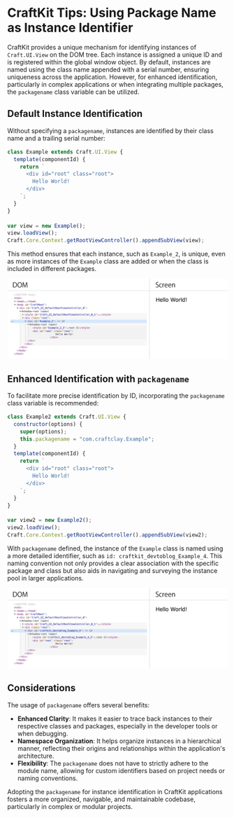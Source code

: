 # CraftKit Tips: Using Package Name as Instance Identifier

CraftKit provides a unique mechanism for identifying instances of `Craft.UI.View` on the DOM tree. Each instance is assigned a unique ID and is registered within the global window object. By default, instances are named using the class name appended with a serial number, ensuring uniqueness across the application. However, for enhanced identification, particularly in complex applications or when integrating multiple packages, the `packagename` class variable can be utilized.

## Default Instance Identification

Without specifying a `packagename`, instances are identified by their class name and a trailing serial number:

```javascript
class Example extends Craft.UI.View {
  template(componentId) {
    return `
      <div id="root" class="root">
        Hello World!
      </div>
    `;
  }
}

var view = new Example();
view.loadView();
Craft.Core.Context.getRootViewController().appendSubView(view);
```

This method ensures that each instance, such as `Example_2`, is unique, even as more instances of the `Example` class are added or when the class is included in different packages.

![fig1](./images/packagename_fig_1.jpg)

## Enhanced Identification with `packagename`

To facilitate more precise identification by ID, incorporating the `packagename` class variable is recommended:

```javascript
class Example2 extends Craft.UI.View {
  constructor(options) {
    super(options);
    this.packagename = "com.craftclay.Example";
  }
  template(componentId) {
    return `
      <div id="root" class="root">
        Hello World!
      </div>
    `;
  }
}

var view2 = new Example2();
view2.loadView();
Craft.Core.Context.getRootViewController().appendSubView(view2);
```

With `packagename` defined, the instance of the `Example` class is named using a more detailed identifier, such as `id: craftkit_devtoblog_Example_4`. This naming convention not only provides a clear association with the specific package and class but also aids in navigating and surveying the instance pool in larger applications.

![fig2](./images/packagename_fig_2.jpg)

## Considerations

The usage of `packagename` offers several benefits:

- **Enhanced Clarity**: It makes it easier to trace back instances to their respective classes and packages, especially in the developer tools or when debugging.
- **Namespace Organization**: It helps organize instances in a hierarchical manner, reflecting their origins and relationships within the application's architecture.
- **Flexibility**: The `packagename` does not have to strictly adhere to the module name, allowing for custom identifiers based on project needs or naming conventions.

Adopting the `packagename` for instance identification in CraftKit applications fosters a more organized, navigable, and maintainable codebase, particularly in complex or modular projects.
